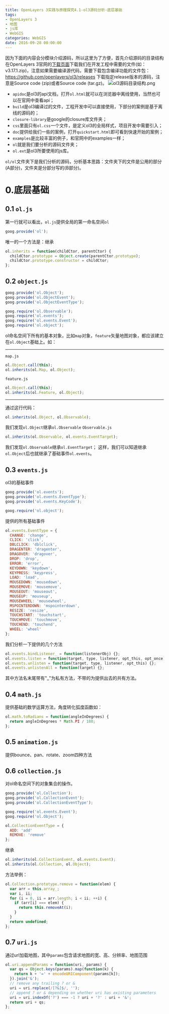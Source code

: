 ```yaml
---
title: OpenLayers 3实践与原理探究4.1-ol3源码分析-底层基础
tags:
- OpenLayers 3
- 地图
- js库
- WebGIS
categories: WebGIS
date: 2016-09-28 00:00:00
---
```

因为下面的内容会分模块介绍源码，所以这里为了方便，首先介绍源码的目录结构
在OpenLayers 3官网的[下载页面](http://openlayers.org/download/)下载我们在开发工程中需要的文件(如：v3.17.1.zip)，注意如果需要编译源代码，需要下载包含编译功能的文件包：https://github.com/openlayers/ol3/releases 下载指定release版本的源码，注意是Source code (zip)或者Source code (tar.gz)。
![ol3源码目录结构.png](https://raw.githubusercontent.com/zrysmt/mdPics/master/ol/ol3%E6%BA%90%E7%A0%81%E7%9B%AE%E5%BD%95%E7%BB%93%E6%9E%84.png)
- `apidoc`是ol3的api文档，打开`ol.html`就可以在浏览器中离线使用，当然也可以在官网中查看api；
- `build`是ol3编译过的文件，工程开发中可以直接使用，下部分的案例是基于离线的源码的；
- `closure-library`是google的closure库文件夹；
- `css`里面只有`ol.css`一个文件，是定义ol3的全局样式，项目开发中需要引入；
- `doc`提供给我们一些的案例，打开`quickstart.html`即可看到快速开始的案例；
- `examples`是比较丰富的例子，和官网中的examples一样；
- `ol`就是我们要分析的源码文件夹；
- `ol.ext`是ol3所要使用的js库。

`ol/ol`文件夹下是我们分析的源码，分析基本思路：文件夹下的文件是公用的部分(A部分)，文件夹是分部分写的(B部分)。
# 0.底层基础
## 0.1 `ol.js`
第一行就可以看出，`ol.js`提供全局的第一命名空间`ol`

```javascript
goog.provide('ol');
```
唯一的一个方法是：继承

```javascript
ol.inherits = function(childCtor, parentCtor) {
  childCtor.prototype = Object.create(parentCtor.prototype);
  childCtor.prototype.constructor = childCtor;
};
```
## 0.2 `object.js`

```javascript
goog.provide('ol.Object');
goog.provide('ol.ObjectEvent');
goog.provide('ol.ObjectEventType');

goog.require('ol.Observable');
goog.require('ol.events');
goog.require('ol.events.Event');
goog.require('ol.object');
```
ol命名空间下所有的基本对象，比如`map`对象，`feature`矢量地图对象，都应该建立在`ol.Object`基础上。如：
***
`map.js`

```javascript
ol.Object.call(this);
ol.inherits(ol.Map, ol.Object);
```
`feature.js`

```javascript
ol.Object.call(this);
ol.inherits(ol.Feature, ol.Object);
```
***
通过这行代码：
```javascript
ol.inherits(ol.Object, ol.Observable);
```
我们发现`ol.Object`继承`ol.Observable`
`Observable.js`

```javascript
ol.inherits(ol.Observable, ol.events.EventTarget);
```
我们发现`ol.Observable`继承`ol.EventTarget`；
这样，我们可以知道继承`ol.Object`后也就继承了基础事件`ol.events`。
## 0.3 `events.js`
ol3的基础事件

```javascript
goog.provide('ol.events');
goog.provide('ol.events.EventType');
goog.provide('ol.events.KeyCode');

goog.require('ol.object');
```
提供的所有基础事件

```javascript
ol.events.EventType = {
  CHANGE: 'change',
  CLICK: 'click',
  DBLCLICK: 'dblclick',
  DRAGENTER: 'dragenter',
  DRAGOVER: 'dragover',
  DROP: 'drop',
  ERROR: 'error',
  KEYDOWN: 'keydown',
  KEYPRESS: 'keypress',
  LOAD: 'load',
  MOUSEDOWN: 'mousedown',
  MOUSEMOVE: 'mousemove',
  MOUSEOUT: 'mouseout',
  MOUSEUP: 'mouseup',
  MOUSEWHEEL: 'mousewheel',
  MSPOINTERDOWN: 'mspointerdown',
  RESIZE: 'resize',
  TOUCHSTART: 'touchstart',
  TOUCHMOVE: 'touchmove',
  TOUCHEND: 'touchend',
  WHEEL: 'wheel'
};
```
我们分析一下提供的几个方法

```javascript
ol.events.bindListener_ = function(listenerObj) {};
ol.events.listen = function(target, type, listener, opt_this, opt_once) {};
ol.events.unlisten = function(target, type, listener, opt_this) {};
ol.events.unlistenAll = function(target) {};
```
其中方法名末尾带有"_"为私有方法，不带的为提供出去的共有方法。
## 0.4 `math.js`
提供基础的数学运算方法，角度转化弧度函数如：

```javascript
ol.math.toRadians = function(angleInDegrees) {
  return angleInDegrees * Math.PI / 180;
};
```
## 0.5 `animation.js`
提供bounce、pan、rotate、zoom四种方法
## 0.6 `collection.js`
对ol命名空间下的对象集合的操作。

```javascript
goog.provide('ol.Collection');
goog.provide('ol.CollectionEvent');
goog.provide('ol.CollectionEventType');

goog.require('ol.events.Event');
goog.require('ol.Object');
```
```javascript
ol.CollectionEventType = {
  ADD: 'add'
  REMOVE: 'remove'
};
```
继承

```javascript
ol.inherits(ol.CollectionEvent, ol.events.Event);
ol.inherits(ol.Collection, ol.Object);
```
方法举例：

```javascript
ol.Collection.prototype.remove = function(elem) {
  var arr = this.array_;
  var i, ii;
  for (i = 0, ii = arr.length; i < ii; ++i) {
    if (arr[i] === elem) {
      return this.removeAt(i);
    }
  }
  return undefined;
};
```
## 0.7 `uri.js`
通过url加载地图，其中`params`包含请求地图的宽、高、分辨率、地图范围

```javascript
ol.uri.appendParams = function(uri, params) {
  var qs = Object.keys(params).map(function(k) {
    return k + '=' + encodeURIComponent(params[k]);
  }).join('&');
  // remove any trailing ? or &
  uri = uri.replace(/[?&]$/, '');
  // append ? or & depending on whether uri has existing parameters
  uri = uri.indexOf('?') === -1 ? uri + '?' : uri + '&';
  return uri + qs;
};
```